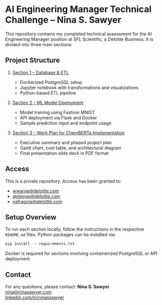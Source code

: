 # AI Engineering Manager Technical Challenge – Nina S. Sawyer #

This repository contains my completed technical assessment for the AI Engineering Manager position at SFL Scientific, a Deloitte Business. It is divided into three main sections:

## Project Structure ##

1. [Section 1 – Database & ETL](./01_section1_ETL/05_README.md)
   - Dockerized PostgreSQL setup
   - Jupyter notebook with transformations and visualizations
   - Python-based ETL pipeline

2. [Section 2 – ML Model Deployment](./02_section2_ModelDeployment/README.md)
   - Model training using Fashion MNIST
   - API deployment via Flask and Docker
   - Sample prediction input and endpoint usage

3. [Section 3 – Work Plan for ChemBERTa Implementation](./03_section3_Management/README.md)
   - Executive summary and phased project plan
   - Gantt chart, cost table, and architectural diagram
   - Final presentation slide deck in PDF format

## Access ##
This is a private repository. Access has been granted to:
- wwarne@deloitte.com
- atolpygo@deloitte.com
- nafragola@deloitte.com

## Setup Overview ##
To run each section locally, follow the instructions in the respective `README.md` files. Python packages can be installed via:

```bash
pip install -r requirements.txt
```

Docker is required for sections involving containerized PostgreSQL or API deployment.

## Contact ##
For any questions, please contact:
**Nina S. Sawyer**  
nina@ninasawyer.com  
[linkedin.com/in/ninassawyer](https://www.linkedin.com/in/ninassawyer)
